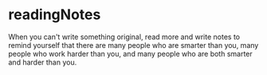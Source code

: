 # readingNotes
When you can't write something original, read more and write notes to remind yourself that there are many people who are smarter than you, many people who work harder than you, and many people who are both smarter and harder than you.
